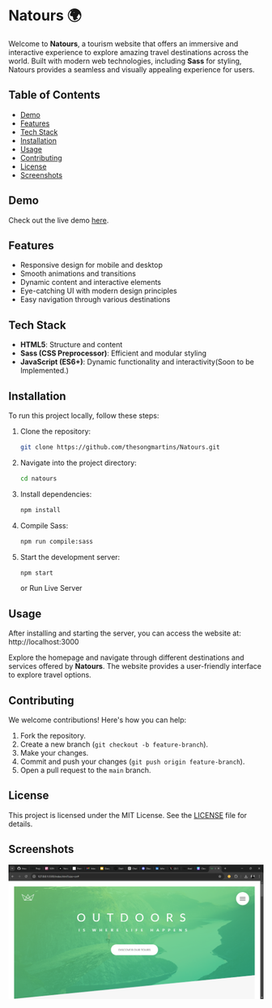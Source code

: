 # Natours 🌍

Welcome to **Natours**, a tourism website that offers an immersive and interactive experience to explore amazing travel destinations across the world. Built with modern web technologies, including **Sass** for styling, Natours provides a seamless and visually appealing experience for users.

## Table of Contents

- [Demo](#demo)
- [Features](#features)
- [Tech Stack](#tech-stack)
- [Installation](#installation)
- [Usage](#usage)
- [Contributing](#contributing)
- [License](#license)
- [Screenshots](#screenshots)

## Demo

Check out the live demo [here](https://natours-byone.vercel.app/).

## Features

- Responsive design for mobile and desktop
- Smooth animations and transitions
- Dynamic content and interactive elements
- Eye-catching UI with modern design principles
- Easy navigation through various destinations

## Tech Stack

- **HTML5**: Structure and content
- **Sass (CSS Preprocessor)**: Efficient and modular styling
- **JavaScript (ES6+)**: Dynamic functionality and interactivity(Soon to be Implemented.)

## Installation

To run this project locally, follow these steps:

1. Clone the repository:

   ```bash
   git clone https://github.com/thesongmartins/Natours.git
   ```

2. Navigate into the project directory:

   ```bash
   cd natours
   ```

3. Install dependencies:

   ```bash
   npm install
   ```

4. Compile Sass:

   ```bash
   npm run compile:sass
   ```

5. Start the development server:
   ```bash
   npm start
   ```
   or
   Run Live Server

## Usage

After installing and starting the server, you can access the website at:
http://localhost:3000

Explore the homepage and navigate through different destinations and services offered by **Natours**. The website provides a user-friendly interface to explore travel options.

## Contributing

We welcome contributions! Here's how you can help:

1. Fork the repository.
2. Create a new branch (`git checkout -b feature-branch`).
3. Make your changes.
4. Commit and push your changes (`git push origin feature-branch`).
5. Open a pull request to the `main` branch.

## License

This project is licensed under the MIT License. See the [LICENSE](./LICENSE) file for details.

## Screenshots

![Naatours Homepage](img/Homepage-screenshot.png)
